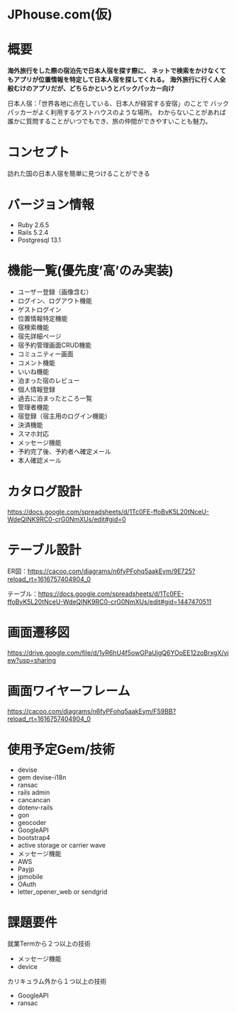 # JPhouse.com(仮)

# 概要
**海外旅行をした際の宿泊先で日本人宿を探す際に、**
**ネットで検索をかけなくてもアプリが位置情報を特定して日本人宿を探してくれる。**
**海外旅行に行く人全般むけのアプリだが、どちらかというとバックパッカー向け**

日本人宿：「世界各地に点在している、日本人が経営する安宿」のことで
バックパッカーがよく利用するゲストハウスのような場所。
わからないことがあれば誰かに質問することがいつでもでき、旅の仲間ができやすいことも魅力。

# コンセプト
訪れた国の日本人宿を簡単に見つけることができる

# バージョン情報
* Ruby 2.6.5
* Rails 5.2.4
* Postgresql 13.1

# 機能一覧(優先度’高’のみ実装)
* ユーザー登録（画像含む）	
* ログイン、ログアウト機能	
* ゲストログイン	
* 位置情報特定機能	
* 宿検索機能	
* 宿先詳細ページ	
* 宿予約管理画面CRUD機能	
* コミュニティー画面	
* コメント機能	
* いいね機能	
* 泊まった宿のレビュー	
* 個人情報登録	
* 過去に泊まったところ一覧	
* 管理者機能	
* 宿登録（宿主用のログイン機能）	
* 決済機能	
* スマホ対応	
* メッセージ機能	
* 予約完了後、予約者へ確定メール	
* 本人確認メール	

# カタログ設計
https://docs.google.com/spreadsheets/d/1Tc0FE-ffoBvK5L20tNceU-WdeQINK9RC0-crG0NmXUs/edit#gid=0

# テーブル設計
ER図：https://cacoo.com/diagrams/n6fyPFohq5aakEym/9E725?reload_rt=1616757404904_0

テーブル：https://docs.google.com/spreadsheets/d/1Tc0FE-ffoBvK5L20tNceU-WdeQINK9RC0-crG0NmXUs/edit#gid=1447470511

# 画面遷移図
https://drive.google.com/file/d/1yR6hU4f5owGPaUjgQ6YOoEE12zoBrxgX/view?usp=sharing

# 画面ワイヤーフレーム
https://cacoo.com/diagrams/n6fyPFohq5aakEym/F59BB?reload_rt=1616757404904_0

# 使用予定Gem/技術
* devise
* gem devise-i18n
* ransac
* rails admin
* cancancan
* dotenv-rails
* gon
* geocoder
* GoogleAPI
* bootstrap4
* active storage  or  carrier wave
* メッセージ機能
* AWS
* Payjp
* jpmobile
* OAuth
* letter_opener_web or sendgrid

# 課題要件

就業Termから２つ以上の技術
* メッセージ機能
* device

カリキュラム外から１つ以上の技術
* GoogleAPI
* ransac